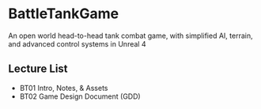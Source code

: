 # BattleTankGame
An open world head-to-head tank combat game, with simplified AI, terrain, and advanced control systems in Unreal 4

## Lecture List
* BT01 Intro, Notes, & Assets
* BT02 Game Design Document (GDD)


